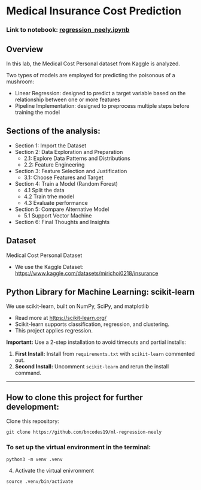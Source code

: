 # Medical Insurance Cost Prediction

### Link to notebook: [regression_neely.ipynb](https://github.com/bncodes19/ml-regression-neely/blob/main/regression_neely.ipynb)

## Overview
In this lab, the Medical Cost Personal dataset from Kaggle is analyzed.

Two types of models are employed for predicting the poisonous of a mushroom:
- Linear Regression: designed to predict a target variable based on the relationship between one or more features
- Pipeline Implementation: designed to preprocess multiple steps before training the model


## Sections of the analysis:
- Section 1: Import the Dataset
- Section 2: Data Exploration and Preparation
   - 2.1: Explore Data Patterns and Distributions
   - 2.2: Feature Engineering
- Section 3: Feature Selection and Justification
   - 3.1: Choose Features and Target
- Section 4: Train a Model (Random Forest)
   - 4.1 Split the data
   - 4.2 Train trhe model
   - 4.3 Evaluate performance
- Section 5: Compare Alternative Model
   - 5.1 Support Vector Machine
- Section 6: Final Thoughts and Insights

## Dataset 
Medical Cost Personal Dataset
- We use the Kaggle Dataset:
<https://www.kaggle.com/datasets/mirichoi0218/insurance>

## Python Library for Machine Learning: scikit-learn
We use scikit-learn, built on NumPy, SciPy, and matplotlib
   - Read more at <https://scikit-learn.org/>
   - Scikit-learn supports classification, regression, and clustering.
   - This project applies regression.

**Important:** Use a 2-step installation to avoid timeouts and partial installs:  
1. **First Install:** Install from `requirements.txt` with `scikit-learn` commented out.  
2. **Second Install:** Uncomment `scikit-learn` and rerun the install command.

---

## How to clone this project for further development:
Clone this repository:  
```shell
git clone https://github.com/bncodes19/ml-regression-neely
```
### To set up the virtual environment in the terminal:
``` shell
python3 -m venv .venv
```
4. Activate the virtual enivronment
``` shell
source .venv/bin/activate
```
